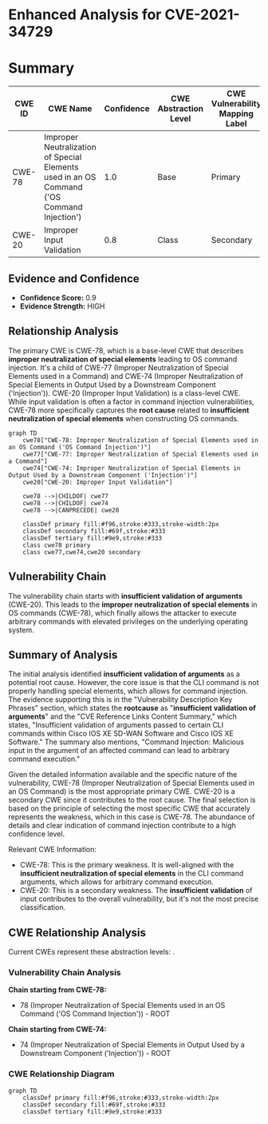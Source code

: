 # Enhanced Analysis for CVE-2021-34729

# Summary
| CWE ID  | CWE Name | Confidence | CWE Abstraction Level | CWE Vulnerability Mapping Label | CWE-Vulnerability Mapping Notes |
|-----------------|----------------------------------------------------------------------------------------------------|----------------|-------------------------|------------------------------------|------------------------------------|
| CWE-78 | Improper Neutralization of Special Elements used in an OS Command ('OS Command Injection') | 1.0 | Base | Primary | Allowed |
| CWE-20 | Improper Input Validation | 0.8 | Class | Secondary | Discouraged |

## Evidence and Confidence

*   **Confidence Score:** 0.9
*   **Evidence Strength:** HIGH

## Relationship Analysis
The primary CWE is CWE-78, which is a base-level CWE that describes **improper neutralization of special elements** leading to OS command injection. It's a child of CWE-77 (Improper Neutralization of Special Elements used in a Command) and CWE-74 (Improper Neutralization of Special Elements in Output Used by a Downstream Component ('Injection')). CWE-20 (Improper Input Validation) is a class-level CWE. While input validation is often a factor in command injection vulnerabilities, CWE-78 more specifically captures the **root cause** related to **insufficient neutralization of special elements** when constructing OS commands.

```mermaid
graph TD
    cwe78["CWE-78: Improper Neutralization of Special Elements used in an OS Command ('OS Command Injection')"]
    cwe77["CWE-77: Improper Neutralization of Special Elements used in a Command"]
    cwe74["CWE-74: Improper Neutralization of Special Elements in Output Used by a Downstream Component ('Injection')"]
    cwe20["CWE-20: Improper Input Validation"]

    cwe78 -->|CHILDOF| cwe77
    cwe78 -->|CHILDOF| cwe74
    cwe78 -->|CANPRECEDE| cwe20

    classDef primary fill:#f96,stroke:#333,stroke-width:2px
    classDef secondary fill:#69f,stroke:#333
    classDef tertiary fill:#9e9,stroke:#333
    class cwe78 primary
    class cwe77,cwe74,cwe20 secondary
```

## Vulnerability Chain
The vulnerability chain starts with **insufficient validation of arguments** (CWE-20). This leads to the **improper neutralization of special elements** in OS commands (CWE-78), which finally allows the attacker to execute arbitrary commands with elevated privileges on the underlying operating system.

## Summary of Analysis
The initial analysis identified **insufficient validation of arguments** as a potential root cause. However, the core issue is that the CLI command is not properly handling special elements, which allows for command injection. The evidence supporting this is in the "Vulnerability Description Key Phrases" section, which states the **rootcause** as "**insufficient validation of arguments**" and the "CVE Reference Links Content Summary," which states, "Insufficient validation of arguments passed to certain CLI commands within Cisco IOS XE SD-WAN Software and Cisco IOS XE Software." The summary also mentions, "Command Injection: Malicious input in the argument of an affected command can lead to arbitrary command execution."

Given the detailed information available and the specific nature of the vulnerability, CWE-78 (Improper Neutralization of Special Elements used in an OS Command) is the most appropriate primary CWE. CWE-20 is a secondary CWE since it contributes to the root cause. The final selection is based on the principle of selecting the most specific CWE that accurately represents the weakness, which in this case is CWE-78. The abundance of details and clear indication of command injection contribute to a high confidence level.

Relevant CWE Information:
- CWE-78: This is the primary weakness. It is well-aligned with the **insufficient neutralization of special elements** in the CLI command arguments, which allows for arbitrary command execution.
- CWE-20: This is a secondary weakness. The **insufficient validation** of input contributes to the overall vulnerability, but it's not the most precise classification.


## CWE Relationship Analysis

Current CWEs represent these abstraction levels: .


### Vulnerability Chain Analysis

**Chain starting from CWE-78:**
- 78 (Improper Neutralization of Special Elements used in an OS Command ('OS Command Injection')) - ROOT


**Chain starting from CWE-74:**
- 74 (Improper Neutralization of Special Elements in Output Used by a Downstream Component ('Injection')) - ROOT



### CWE Relationship Diagram

```mermaid
graph TD
    classDef primary fill:#f96,stroke:#333,stroke-width:2px
    classDef secondary fill:#69f,stroke:#333
    classDef tertiary fill:#9e9,stroke:#333
```